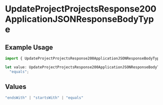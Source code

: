 # UpdateProjectProjectsResponse200ApplicationJSONResponseBodyType

## Example Usage

```typescript
import { UpdateProjectProjectsResponse200ApplicationJSONResponseBodyType } from "@vercel/sdk/models/updateprojectop.js";

let value: UpdateProjectProjectsResponse200ApplicationJSONResponseBodyType =
  "equals";
```

## Values

```typescript
"endsWith" | "startsWith" | "equals"
```